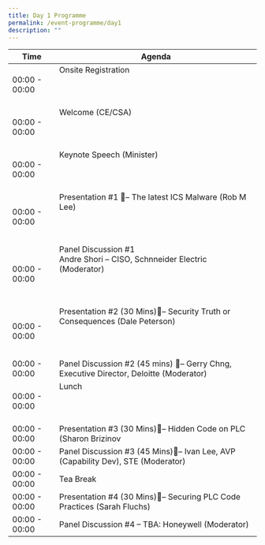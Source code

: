 ```yaml
---
title: Day 1 Programme
permalink: /event-programme/day1
description: ""
---
```

| Time | Agenda                                        |
| ------- | ---------                                        |
| 00:00 - 00:00   | Onsite Registration        <br><br><br><br> |
| 00:00 - 00:00    | Welcome (CE/CSA)                  <br><br><br><br> |
| 00:00 - 00:00     | Keynote Speech (Minister) <br><br><br><br> |
| 00:00 - 00:00 | Presentation #1 – The latest ICS Malware (Rob M Lee)<br><br><br><br> |
| 00:00 - 00:00    | Panel Discussion #1 <br> Andre Shori – CISO, Schnneider Electric (Moderator)<br><br><br><br> |
| 00:00 - 00:00    | Presentation #2 (30 Mins)– Security Truth or Consequences (Dale Peterson) <br><br><br><br> |
|00:00 - 00:00     | Panel Discussion #2 (45 mins) – Gerry Chng, Executive Director, Deloitte (Moderator) |
| 00:00 - 00:00    | Lunch <br><br><br><br> |
| 00:00 - 00:00    | Presentation #3 (30 Mins)– Hidden Code on PLC (Sharon Brizinov |
| 00:00 - 00:00     | Panel Discussion #3 (45 Mins)– Ivan Lee, AVP (Capability Dev), STE (Moderator) |
| 00:00 - 00:00    | Tea Break |
|00:00 - 00:00     | Presentation #4 (30 Mins)– Securing PLC Code Practices (Sarah Fluchs) |
| 00:00 - 00:00     | Panel Discussion #4 – TBA: Honeywell (Moderator) |